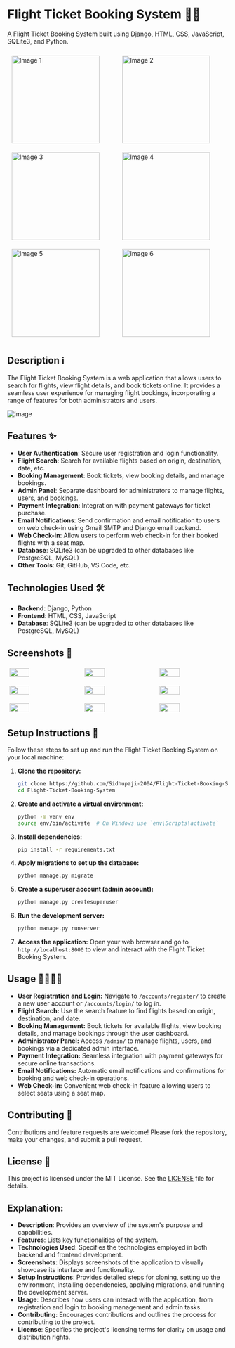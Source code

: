 # Flight Ticket Booking System 🛫💺

A Flight Ticket Booking System built using Django, HTML, CSS, JavaScript, SQLite3, and Python.

<div class="image-container">
    <img src="https://github.com/user-attachments/assets/46681a04-74c8-4acb-8e73-b46779327ef0" alt="Image 1" width="200">
    <img src="https://github.com/user-attachments/assets/662992fa-2191-492e-a484-b58b3070380e" alt="Image 2" width="200">
    <img src="https://github.com/user-attachments/assets/dcc41075-aedb-4e0d-a3e9-8ca5d4303b6a" alt="Image 3" width="200">
    <img src="https://github.com/user-attachments/assets/03b69341-965e-46b4-ba42-a308ed07f5ad" alt="Image 4" width="200">
    <img src="https://github.com/user-attachments/assets/1f941a16-e5b5-4af7-9265-70854db560f1" alt="Image 5" width="200">
    <img src="https://github.com/user-attachments/assets/10972a99-dd5b-47a0-bce8-6baeeb4e0839" alt="Image 6" width="200">
</div>

<style>
    .image-container {
        display: flex;
        flex-wrap: wrap;
        justify-content: space-around;
        align-items: center;
    }
    .image-container img {
        max-width: 100%;
        height: auto;
        margin: 10px;
        flex: 1 1 calc(33.333% - 20px);
        box-sizing: border-box;
    }
</style>


## Description ℹ️

The Flight Ticket Booking System is a web application that allows users to search for flights, view flight details, and book tickets online. It provides a seamless user experience for managing flight bookings, incorporating a range of features for both administrators and users.

![image](https://github.com/user-attachments/assets/b7c1b364-6758-4148-83dd-c6ef62d622ec)


## Features ✨

- **User Authentication**: Secure user registration and login functionality.
- **Flight Search**: Search for available flights based on origin, destination, date, etc.
- **Booking Management**: Book tickets, view booking details, and manage bookings.
- **Admin Panel**: Separate dashboard for administrators to manage flights, users, and bookings.
- **Payment Integration**: Integration with payment gateways for ticket purchase.
- **Email Notifications**: Send confirmation and email notification to users on web check-in using Gmail SMTP and Django email backend.
- **Web Check-in**: Allow users to perform web check-in for their booked flights with a seat map.
- **Database**: SQLite3 (can be upgraded to other databases like PostgreSQL, MySQL)
- **Other Tools**: Git, GitHub, VS Code, etc.

## Technologies Used 🛠️

- **Backend**: Django, Python
- **Frontend**: HTML, CSS, JavaScript
- **Database**: SQLite3 (can be upgraded to other databases like PostgreSQL, MySQL)

## Screenshots 📸

<div style="display: flex; flex-wrap: wrap; gap: 10px;">
    <img src="https://github.com/user-attachments/assets/b2e1ce07-b774-4c93-b5dd-8351b9faa54d" style="width: 30%; margin: 5px;">
    <img src="https://github.com/user-attachments/assets/02b43ab7-738a-47d8-8dfd-a9815f8bcfd0" style="width: 30%; margin: 5px;">
    <img src="https://github.com/user-attachments/assets/b273bbf7-a538-410c-8ebd-bb71a40b332f" style="width: 30%; margin: 5px;">
    <img src="https://github.com/user-attachments/assets/3e125445-18a8-4a60-ae49-f6ef18eb56ec" style="width: 30%; margin: 5px;">
    <img src="https://github.com/user-attachments/assets/dfba9f3a-b5ad-437b-b39a-9dde4aee697d" style="width: 30%; margin: 5px;">
    <img src="https://github.com/user-attachments/assets/e9e95052-471b-42d0-a251-24157f333209" style="width: 30%; margin: 5px;">
    <img src="https://github.com/user-attachments/assets/c50c4155-9a45-4143-b50e-8701bce1e9c8" style="width: 30%; margin: 5px;">
    <img src="https://github.com/user-attachments/assets/718d31b3-e415-44c9-a7f9-b0b192aa0c9c" style="width: 30%; margin: 5px;">
    <img src="https://github.com/user-attachments/assets/8fdd052e-93ae-4762-9959-4c00962b4d42" style="width: 30%; margin: 5px;">
</div>

## Setup Instructions 🚀

Follow these steps to set up and run the Flight Ticket Booking System on your local machine:

1. **Clone the repository:**
   ```bash
   git clone https://github.com/Sidhupaji-2004/Flight-Ticket-Booking-System.git
   cd Flight-Ticket-Booking-System
   ```

2. **Create and activate a virtual environment:**
   ```bash
   python -m venv env
   source env/bin/activate  # On Windows use `env\Scripts\activate`
   ```

3. **Install dependencies:**
   ```bash
   pip install -r requirements.txt
   ```

4. **Apply migrations to set up the database:**
   ```bash
   python manage.py migrate
   ```

5. **Create a superuser account (admin account):**
   ```bash
   python manage.py createsuperuser
   ```

6. **Run the development server:**
   ```bash
   python manage.py runserver
   ```

7. **Access the application:**
   Open your web browser and go to `http://localhost:8000` to view and interact with the Flight Ticket Booking System.

## Usage 👩‍💻👨‍💻

- **User Registration and Login:** Navigate to `/accounts/register/` to create a new user account or `/accounts/login/` to log in.
- **Flight Search:** Use the search feature to find flights based on origin, destination, and date.
- **Booking Management:** Book tickets for available flights, view booking details, and manage bookings through the user dashboard.
- **Administrator Panel:** Access `/admin/` to manage flights, users, and bookings via a dedicated admin interface.
- **Payment Integration:** Seamless integration with payment gateways for secure online transactions.
- **Email Notifications:** Automatic email notifications and confirmations for booking and web check-in operations.
- **Web Check-in:** Convenient web check-in feature allowing users to select seats using a seat map.

## Contributing 🤝

Contributions and feature requests are welcome! Please fork the repository, make your changes, and submit a pull request.

## License 📝

This project is licensed under the MIT License. See the [LICENSE](LICENSE) file for details.
## Explanation:
- **Description**: Provides an overview of the system's purpose and capabilities.
- **Features**: Lists key functionalities of the system.
- **Technologies Used**: Specifies the technologies employed in both backend and frontend development.
- **Screenshots**: Displays screenshots of the application to visually showcase its interface and functionality.
- **Setup Instructions**: Provides detailed steps for cloning, setting up the environment, installing dependencies, applying migrations, and running the development server.
- **Usage**: Describes how users can interact with the application, from registration and login to booking management and admin tasks.
- **Contributing**: Encourages contributions and outlines the process for contributing to the project.
- **License**: Specifies the project's licensing terms for clarity on usage and distribution rights.
